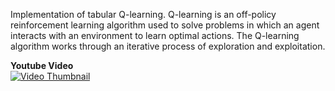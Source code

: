 Implementation of tabular Q-learning.
Q-learning is an off-policy reinforcement learning algorithm used to solve problems in which an agent interacts with an environment to learn optimal actions.
The Q-learning algorithm works through an iterative process of exploration and exploitation.

**Youtube Video**   
[![Video Thumbnail](https://img.youtube.com/vi/sF8eD5UeCcE/0.jpg)](https://www.youtube.com/watch?v=sF8eD5UeCcE)
